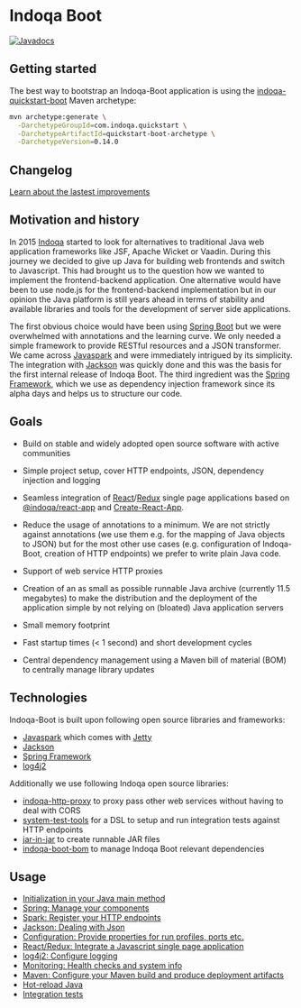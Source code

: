# Indoqa Boot
[![Javadocs](https://www.javadoc.io/badge/com.indoqa/indoqa-boot.svg)](https://www.javadoc.io/doc/com.indoqa/indoqa-boot)

## Getting started

The best way to bootstrap an Indoqa-Boot application is using the [indoqa-quickstart-boot](https://github.com/Indoqa/indoqa-quickstart/tree/master/indoqa-quickstart-boot) Maven archetype:

```bash
mvn archetype:generate \
  -DarchetypeGroupId=com.indoqa.quickstart \
  -DarchetypeArtifactId=quickstart-boot-archetype \
  -DarchetypeVersion=0.14.0
```

## Changelog
[Learn about the lastest improvements](./CHANGELOG.md)

## Motivation and history

In 2015 [Indoqa](https://www.indoqa.com) started to look for alternatives to traditional Java web application frameworks like JSF, Apache Wicket or Vaadin. During this journey we decided to give up Java for building web frontends and switch to Javascript. This had brought us to the question how we wanted to implement the frontend-backend application. One alternative would have been to use node.js for the frontend-backend implementation but in our opinion the Java platform is still years ahead in terms of stability and available libraries and tools for the development of server side applications.

The first obvious choice would have been using [Spring Boot](https://projects.spring.io/spring-boot/) but we were overwhelmed with annotations and the learning curve. We only needed a simple framework to provide RESTful resources and a JSON transformer. We came across [Javaspark](http://sparkjava.com/) and were immediately intrigued by its simplicity. The integration with [Jackson](https://github.com/FasterXML/jackson) was quickly done and this was the basis for the first internal release of Indoqa Boot. The third ingredient was the [Spring Framework](https://projects.spring.io/spring-framework/), which we use as dependency injection framework since its alpha days and helps us to structure our code.

## Goals

 * Build on stable and widely adopted open source software with active communities

 * Simple project setup, cover HTTP endpoints, JSON, dependency injection and logging

 * Seamless integration of [React](https://facebook.github.io/react/)/[Redux](http://redux.js.org/) single page applications based on [@indoqa/react-app](https://github.com/Indoqa/indoqa-react) and [Create-React-App](https://facebook.github.io/create-react-app/).

 * Reduce the usage of annotations to a minimum. We are not strictly against annotations (we use them e.g. for the mapping of Java objects to JSON) but for the most other use cases (e.g. configuration of Indoqa-Boot, creation of HTTP endpoints) we prefer to write plain Java code.

 * Support of web service HTTP proxies

 * Creation of an as small as possible runnable Java archive (currently 11.5 megabytes) to make the distribution and the deployment of the application simple by not relying on (bloated) Java application servers

 * Small memory footprint

 * Fast startup times (< 1 second) and short development cycles

 * Central dependency management using a Maven bill of material (BOM) to centrally manage library updates

## Technologies

Indoqa-Boot is built upon following open source libraries and frameworks:

 * [Javaspark](http://sparkjava.com/) which comes with [Jetty](http://www.eclipse.org/jetty/)
 * [Jackson](https://github.com/FasterXML/jackson)
 * [Spring Framework](https://projects.spring.io/spring-framework/)
 * [log4j2](https://logging.apache.org/log4j/2.x/)

 Additionally we use following Indoqa open source libraries:

 * [indoqa-http-proxy](https://github.com/Indoqa/http-proxy) to proxy pass other web services without having to deal with CORS
 * [system-test-tools](https://github.com/Indoqa/system-test-tools) for a DSL to setup and run integration tests against HTTP endpoints
 * [jar-in-jar](https://github.com/Indoqa/jar-in-jar) to create runnable JAR files
 * [indoqa-boot-bom](https://github.com/Indoqa/indoqa-boot-bom/blob/master/pom.xml) to manage Indoqa Boot relevant dependencies

## Usage

 * [Initialization in your Java main method](./docs/initialization-java-main.md)
 * [Spring: Manage your components](./docs/spring-manage-your-components.md)
 * [Spark: Register your HTTP endpoints](./docs/spark-register-http-endpoints.md)
 * [Jackson: Dealing with Json](./docs/jackson-dealing-with-json.md)
 * [Configuration: Provide properties for run profiles, ports etc.](./docs/configuration-provide-properties.md)
 * [React/Redux: Integrate a Javascript single page application](./docs/react-redux-single-page-application.md)
 * [log4j2: Configure logging]()
 * [Monitoring: Health checks and system info]()
 * [Maven: Configure your Maven build and produce deployment artifacts]()
 * [Hot-reload Java]()
 * [Integration tests]()
